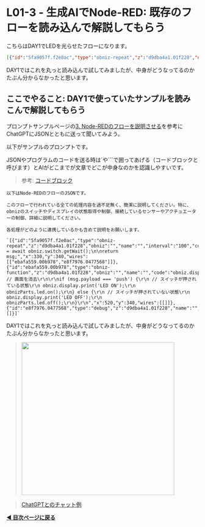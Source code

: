 # L01-3 - 生成AIでNode-RED: 既存のフローを読み込んで解説してもらう

こちらはDAY1でLEDを光らせたフローになります。

```json
[{"id":"5fa9057f.f2e0ac","type":"obniz-repeat","z":"d9dba4a1.01f228","obniz":"","name":"","interval":"100","code":"msg.payload = await obniz.switch.getWait();\n\nreturn msg;","x":330,"y":340,"wires":[["ebafa559.00b978","e8f7976.0477568"]]},{"id":"ebafa559.00b978","type":"obniz-function","z":"d9dba4a1.01f228","obniz":"","name":"","code":"obniz.display.clear(); // 画面を消去\r\n\r\nif (msg.payload === 'push') {\r\n // スイッチが押されている状態\r\n obniz.display.print('LED ON');\r\n obnizParts.led.on();\r\n} else {\r\n // スイッチが押されていない状態\r\n obniz.display.print('LED OFF');\r\n obnizParts.led.off();\r\n}\r\n","x":520,"y":340,"wires":[[]]},{"id":"e8f7976.0477568","type":"debug","z":"d9dba4a1.01f228","name":"","active":true,"tosidebar":true,"console":false,"tostatus":false,"complete":"false","statusVal":"","statusType":"auto","x":510,"y":420,"wires":[]}]`
```

DAY1ではこれを丸っと読み込んで試してみましたが、中身がどうなってるのかたぶん分からなかったと思います。

## ここでやること: DAY1で使っていたサンプルを読みこんで解説してもらう

プロンプトサンプルページの[3. Node-REDのフローを説明させる](../../../tools/prompt-sample.md)を参考にChatGPTにJSONとともに送って聞いてみよう。

以下がサンプルのプロンプトです。

JSONやプログラムのコードを送る時は`や```で囲ってあげる（コードブロックと呼びます）とAIがどこまでが文章でどこが中身なのかを認識しやすいです。

> 参考: [コードブロック](https://qiita.com/Qiita/items/c686397e4a0f4f11683d)

```
以下はNode-REDのフローのJSONです。

このフローで行われている全ての処理内容を過不足無く、簡潔に説明してください。特に、obnizのスイッチやディスプレイの状態取得や制御、接続しているセンサーやアクチュエーターの制御、詳細に説明してください。

各処理がどのように連携しているかも含めて説明をお願いします。

`[{"id":"5fa9057f.f2e0ac","type":"obniz-repeat","z":"d9dba4a1.01f228","obniz":"","name":"","interval":"100","code":"msg.payload = await obniz.switch.getWait();\n\nreturn msg;","x":330,"y":340,"wires":[["ebafa559.00b978","e8f7976.0477568"]]},{"id":"ebafa559.00b978","type":"obniz-function","z":"d9dba4a1.01f228","obniz":"","name":"","code":"obniz.display.clear(); // 画面を消去\r\n\r\nif (msg.payload === 'push') {\r\n // スイッチが押されている状態\r\n obniz.display.print('LED ON');\r\n obnizParts.led.on();\r\n} else {\r\n // スイッチが押されていない状態\r\n obniz.display.print('LED OFF');\r\n obnizParts.led.off();\r\n}\r\n","x":520,"y":340,"wires":[[]]},{"id":"e8f7976.0477568","type":"debug","z":"d9dba4a1.01f228","name":"","active":true,"tosidebar":true,"console":false,"tostatus":false,"complete":"false","statusVal":"","statusType":"auto","x":510,"y":420,"wires":[]}]`

```

DAY1ではこれを丸っと読み込んで試してみましたが、中身がどうなってるのかたぶん分からなかったと思います。

> <img src="https://i.gyazo.com/81a8287761f29a0712c3d0fcaf7f2dc4.png" width="400px" />



> [ChatGPTとのチャット例](https://chat.openai.com/share/e/e8685fcf-71d7-4810-91fb-cb19591e5dc2)

**[◀ 目次ページに戻る](../readme.md)**